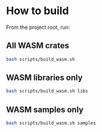 # How to build

From the project root, run:

## All WASM crates

```bash
bash scripts/build_wasm.sh
```

## WASM libraries only

```bash
bash scripts/build_wasm.sh libs
```

## WASM samples only

```bash
bash scripts/build_wasm.sh samples
```
